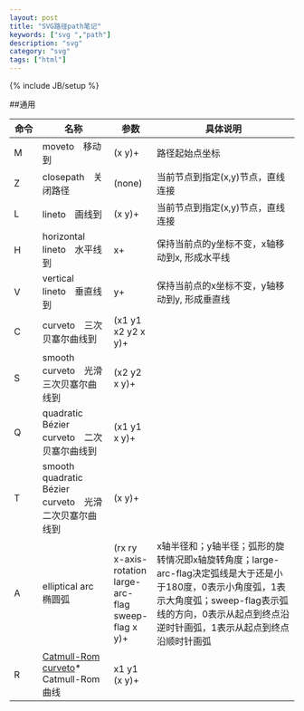 ```yaml
---
layout: post
title: "SVG路径path笔记"
keywords: ["svg ","path"]
description: "svg"
category: "svg"
tags: ["html"]
---
```

{% include JB/setup %}

##通用
<table>
<thead>
<tr>
<th width="10%">命令</th>
<th width="25%">名称</th>
<th width="15%">参数</th>
<th width="50%">具体说明</th>
</tr>
</thead>
<tbody>
<tr>
<td>M</td>
<td>moveto&emsp;移动到</td>
<td>(x y)+</td>
<td>路径起始点坐标</td>
</tr>
<tr>
<td>Z</td>
<td>closepath&emsp;关闭路径</td>
<td>(none)</td>
<td>当前节点到指定(x,y)节点，直线连接</td>
</tr>
<tr>
<td>L</td>
<td>lineto&emsp;画线到</td>
<td>(x y)+</td>
<td>当前节点到指定(x,y)节点，直线连接</td>
</tr>
<tr>
<td>H</td>
<td>horizontal lineto&emsp;水平线到</td>
<td>x+</td>
<td>保持当前点的y坐标不变，x轴移动到x, 形成水平线</td>
</tr>
<tr>
<td>V</td>
<td>vertical lineto&emsp;垂直线到</td>
<td>y+</td>
<td>保持当前点的x坐标不变，y轴移动到y, 形成垂直线</td>
</tr>
<tr>
<td>C</td>
<td>curveto&emsp;三次贝塞尔曲线到</td>
<td>(x1 y1 x2 y2 x y)+</td>
<td></td>
</tr>
<tr>
<td>S</td>
<td>smooth curveto&emsp;光滑三次贝塞尔曲线到</td>
<td>(x2 y2 x y)+</td>
<td></td>
</tr>
<tr>
<td>Q</td>
<td>quadratic Bézier curveto&emsp;二次贝塞尔曲线到</td>
<td>(x1 y1 x y)+</td>
<td></td>
</tr>
<tr>
<td>T</td>
<td>smooth quadratic Bézier curveto&emsp;光滑二次贝塞尔曲线到</td>
<td>(x y)+</td>
<td></td>
</tr>
<tr>
<td>A</td>
<td>elliptical arc&emsp;椭圆弧</td>
<td>(rx ry x-axis-rotation large-arc-flag sweep-flag x y)+</td>
<td>x轴半径和；y轴半径；弧形的旋转情况即x轴旋转角度；large-arc-flag决定弧线是大于还是小于180度，0表示小角度弧，1表示大角度弧；sweep-flag表示弧线的方向，0表示从起点到终点沿逆时针画弧，1表示从起点到终点沿顺时针画弧</td>
</tr>
<tr>
<td>R</td>
<td><a href="http://en.wikipedia.org/wiki/Catmull–Rom_spline#Catmull.E2.80.93Rom_spline">Catmull-Rom curveto</a>* &emsp; Catmull-Rom曲线</td>
<td>x1 y1 (x y)+</td>
<td></td>
</tr>
</tbody>
</table>